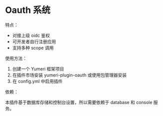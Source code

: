 # Oauth 系统

特点：

- 对接上级 oidc 鉴权
- 可开发者自行注册应用
- 支持多种 scope 调用

使用方法：

1. 创建一个 Yumeri 框架项目
2. 在插件市场安装 yumeri-plugin-oauth 或使用包管理器安装
3. 在 config.yml 中启用插件

依赖：

本插件基于数据库存储和控制台设置，所以需要依赖于 database 和 console 服务。
